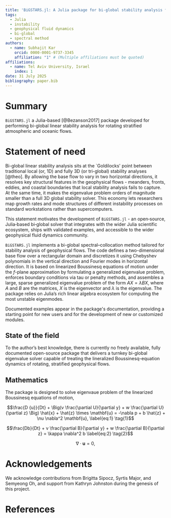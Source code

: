 ```yaml
---
title: 'BiGSTARS.jl: A Julia package for bi-global stability analysis for rotating stratified flows'
tags:
  - Julia
  - instability
  - geophysical fluid dynamics
  - bi-global
  - spectral method
authors:
  - name: Subhajit Kar
    orcid: 0000-0001-9737-3345
    affiliation: "1" # (Multiple affiliations must be quoted)
affiliations:
  - name: Tel Aviv University, Israel
    index: 1
date: 31 July 2025
bibliography: paper.bib
---
```




# Summary
`BiGSTARS.jl` a Julia-based [@Bezanson2017] package developed for performing bi-global linear stability analysis for rotating stratified atmospheric and oceanic flows.


# Statement of need
Bi-global linear stability analysis sits at the `Goldilocks' point between traditional local (or, 1D) and fully 3D (or tri-global) stability analyses [@theo]. By allowing the base flow to vary in two horizontal directions, it resolves key structural features in the geophysical flows - meanders, fronts, eddies, and coastal boundaries that local stability analysis fails to capture. At the same time, it makes the eigenvalue problem orders of magnitude smaller than a full 3D global stability solver. This economy lets researchers map growth rates and mode structures of different instability processes on standard workstations rather than supercomputers.

This statement motivates the development of `BiGSTARS.jl` - an open‑source, Julia‑based bi‑global solver that integrates with the wider Julia scientific ecosystem, ships with validated examples, and accessible to the wider geophysical fluid dynamics community.

`BiGSTARS.jl` implements a bi-global spectral–collocation method tailored for stability analysis of geophysical flows. The code defines a two-dimensional base flow over a rectangular domain and discretizes it using Chebyshev polynomials in the vertical direction and Fourier modes in horizontal direction. It is based on linearized Boussinesq equations of motion under the $f$-plane approximation by formulating a generalized eigenvalue problem, enforces boundary conditions via tau or penalty methods, and assembles a large, sparse generalized eigenvalue problem of the form $AX = \lambda BX$, where $A$ and $B$ are the matrices, $X$ is the eigenvector and $\lambda$ is the eigenvalue. The package relies on Julia’s rich linear algebra ecosystem for computing the most unstable eigenmodes.

Documented examples appear in the package's documentation, providing a starting point for new users and for the development of new or customized modules. 

## State of the field

To the author’s best knowledge, there is currently no freely available, fully documented open-source package that delivers a turnkey bi-global eigenvalue solver capable of treating the lineralized Boussinesq-equation dynamics of rotating, stratified geophysical flows.

## Mathematics

The package is designed to solve eigenvaue problem of the linearized Boussinesq equations of motion, 

$$\frac{D {u}}{Dt}
    + \Big(v \frac{\partial U}{\partial y} + w \frac{\partial U}{\partial z} \Big) \hat{x}
    + \hat{z} \times \mathbf{u} =
    -\nabla p + b \hat{z} + \nu \nabla^2 \mathbf{u}, \label{eq:1} \tag{1}$$

$$\frac{Db}{Dt}
    +  v \frac{\partial B}{\partial y} + w \frac{\partial B}{\partial z} 
    = \kappa \nabla^2 b \label{eq:2} \tag{2}$$

$$\nabla \cdot \mathbf{u} = 0, \label{eq:3} \tag{3}$$



# Acknowledgements

We acknowledge contributions from Brigitta Sipocz, Syrtis Major, and Semyeong
Oh, and support from Kathryn Johnston during the genesis of this project.

# References
